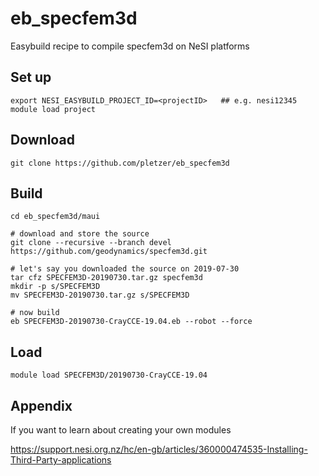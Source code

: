 # eb_specfem3d

Easybuild recipe to compile specfem3d on NeSI platforms

## Set up

```
export NESI_EASYBUILD_PROJECT_ID=<projectID>   ## e.g. nesi12345
module load project
```

## Download

```
git clone https://github.com/pletzer/eb_specfem3d
```

## Build

```
cd eb_specfem3d/maui

# download and store the source
git clone --recursive --branch devel https://github.com/geodynamics/specfem3d.git

# let's say you downloaded the source on 2019-07-30
tar cfz SPECFEM3D-20190730.tar.gz specfem3d
mkdir -p s/SPECFEM3D
mv SPECFEM3D-20190730.tar.gz s/SPECFEM3D

# now build
eb SPECFEM3D-20190730-CrayCCE-19.04.eb --robot --force
```

## Load

```
module load SPECFEM3D/20190730-CrayCCE-19.04
```

## Appendix

If you want to learn about creating your own modules

https://support.nesi.org.nz/hc/en-gb/articles/360000474535-Installing-Third-Party-applications
